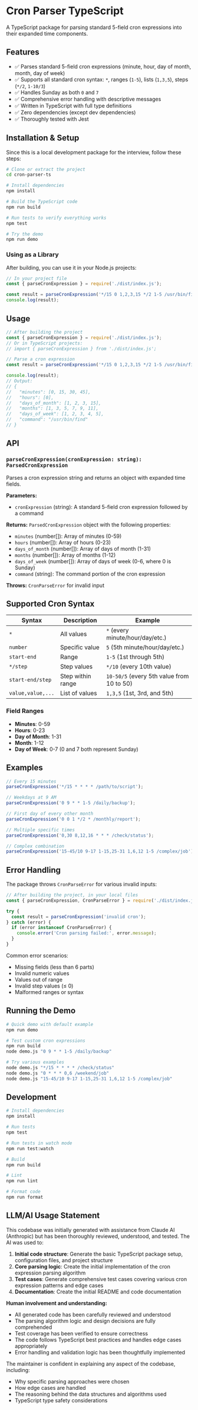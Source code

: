 # Cron Parser TypeScript

A TypeScript package for parsing standard 5-field cron expressions into their expanded time components.

## Features

- ✅ Parses standard 5-field cron expressions (minute, hour, day of month, month, day of week)
- ✅ Supports all standard cron syntax: `*`, ranges (`1-5`), lists (`1,3,5`), steps (`*/2`, `1-10/3`)
- ✅ Handles Sunday as both `0` and `7`
- ✅ Comprehensive error handling with descriptive messages
- ✅ Written in TypeScript with full type definitions
- ✅ Zero dependencies (except dev dependencies)
- ✅ Thoroughly tested with Jest

## Installation & Setup

Since this is a local development package for the interview, follow these steps:

```bash
# Clone or extract the project
cd cron-parser-ts

# Install dependencies
npm install

# Build the TypeScript code
npm run build

# Run tests to verify everything works
npm test

# Try the demo
npm run demo
```

### Using as a Library

After building, you can use it in your Node.js projects:

```javascript
// In your project file
const { parseCronExpression } = require('./dist/index.js');

const result = parseCronExpression('*/15 0 1,2,3,15 */2 1-5 /usr/bin/find');
console.log(result);
```

## Usage

```typescript
// After building the project
const { parseCronExpression } = require('./dist/index.js');
// Or in TypeScript projects:
// import { parseCronExpression } from './dist/index.js';

// Parse a cron expression
const result = parseCronExpression('*/15 0 1,2,3,15 */2 1-5 /usr/bin/find');

console.log(result);
// Output:
// {
//   "minutes": [0, 15, 30, 45],
//   "hours": [0],
//   "days_of_month": [1, 2, 3, 15],
//   "months": [1, 3, 5, 7, 9, 11],
//   "days_of_week": [1, 2, 3, 4, 5],
//   "command": "/usr/bin/find"
// }
```

## API

### `parseCronExpression(cronExpression: string): ParsedCronExpression`

Parses a cron expression string and returns an object with expanded time fields.

**Parameters:**
- `cronExpression` (string): A standard 5-field cron expression followed by a command

**Returns:** `ParsedCronExpression` object with the following properties:
- `minutes` (number[]): Array of minutes (0-59)
- `hours` (number[]): Array of hours (0-23)
- `days_of_month` (number[]): Array of days of month (1-31)
- `months` (number[]): Array of months (1-12)
- `days_of_week` (number[]): Array of days of week (0-6, where 0 is Sunday)
- `command` (string): The command portion of the cron expression

**Throws:** `CronParseError` for invalid input

## Supported Cron Syntax

| Syntax | Description | Example |
|--------|-------------|---------|
| `*` | All values | `*` (every minute/hour/day/etc.) |
| `number` | Specific value | `5` (5th minute/hour/day/etc.) |
| `start-end` | Range | `1-5` (1st through 5th) |
| `*/step` | Step values | `*/10` (every 10th value) |
| `start-end/step` | Step within range | `10-50/5` (every 5th value from 10 to 50) |
| `value,value,...` | List of values | `1,3,5` (1st, 3rd, and 5th) |

### Field Ranges

- **Minutes**: 0-59
- **Hours**: 0-23
- **Day of Month**: 1-31
- **Month**: 1-12
- **Day of Week**: 0-7 (0 and 7 both represent Sunday)

## Examples

```typescript
// Every 15 minutes
parseCronExpression('*/15 * * * * /path/to/script');

// Weekdays at 9 AM
parseCronExpression('0 9 * * 1-5 /daily/backup');

// First day of every other month
parseCronExpression('0 0 1 */2 * /monthly/report');

// Multiple specific times
parseCronExpression('0,30 8,12,16 * * * /check/status');

// Complex combination
parseCronExpression('15-45/10 9-17 1-15,25-31 1,6,12 1-5 /complex/job');
```

## Error Handling

The package throws `CronParseError` for various invalid inputs:

```typescript
// After building the project, in your local files
const { parseCronExpression, CronParseError } = require('./dist/index.js');

try {
  const result = parseCronExpression('invalid cron');
} catch (error) {
  if (error instanceof CronParseError) {
    console.error('Cron parsing failed:', error.message);
  }
}
```

Common error scenarios:
- Missing fields (less than 6 parts)
- Invalid numeric values
- Values out of range
- Invalid step values (≤ 0)
- Malformed ranges or syntax

## Running the Demo

```bash
# Quick demo with default example
npm run demo

# Test custom cron expressions
npm run build
node demo.js "0 9 * * 1-5 /daily/backup"

# Try various examples
node demo.js "*/15 * * * * /check/status"
node demo.js "0 * * * 0,6 /weekend/job"
node demo.js "15-45/10 9-17 1-15,25-31 1,6,12 1-5 /complex/job"
```

## Development

```bash
# Install dependencies
npm install

# Run tests
npm test

# Run tests in watch mode
npm run test:watch

# Build
npm run build

# Lint
npm run lint

# Format code
npm run format
```

## LLM/AI Usage Statement

This codebase was initially generated with assistance from Claude AI (Anthropic) but has been thoroughly reviewed, understood, and tested. The AI was used to:

1. **Initial code structure**: Generate the basic TypeScript package setup, configuration files, and project structure
2. **Core parsing logic**: Create the initial implementation of the cron expression parsing algorithm
3. **Test cases**: Generate comprehensive test cases covering various cron expression patterns and edge cases
4. **Documentation**: Create the initial README and code documentation

**Human involvement and understanding:**
- All generated code has been carefully reviewed and understood
- The parsing algorithm logic and design decisions are fully comprehended
- Test coverage has been verified to ensure correctness
- The code follows TypeScript best practices and handles edge cases appropriately
- Error handling and validation logic has been thoughtfully implemented

The maintainer is confident in explaining any aspect of the codebase, including:
- Why specific parsing approaches were chosen
- How edge cases are handled
- The reasoning behind the data structures and algorithms used
- TypeScript type safety considerations
